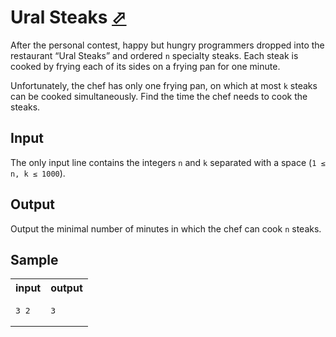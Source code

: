 # Ural Steaks [⬀](https://acm.timus.ru/problem.aspx?space=1&num=1820)

After the personal contest, happy but hungry programmers dropped into the restaurant “Ural Steaks” and ordered `n` specialty steaks. Each steak is cooked by frying each of its sides on a frying pan for one minute.

Unfortunately, the chef has only one frying pan, on which at most `k` steaks can be cooked simultaneously. Find the time the chef needs to cook the steaks.

## Input

The only input line contains the integers `n` and `k` separated with a space (`1 ≤ n, k ≤ 1000`).

## Output

Output the minimal number of minutes in which the chef can cook `n` steaks.

## Sample

<table>
<tr>
<th>input</th>
<th>output</th>
</tr>
<tr>
<td style="vertical-align: top">
<pre style="white-space:pre">
3 2
</pre>
</td>
<td style="vertical-align: top">
<pre style="white-space:pre">
3
</pre>
</td>
</tr>
</table>
